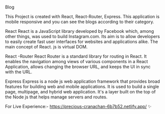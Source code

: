 Blog

This Project is created with React, React-Router, Express. This application is mobile responsive and you can see the blogs according to their category.

React 
React is a JavaScript library developed by Facebook which, among other things, was used to build Instagram.com. Its aim is to allow developers to easily create fast user interfaces for websites and applications alike. The main concept of React. js is virtual DOM.

React -Router
React Router is a standard library for routing in React. It enables the navigation among views of various components in a React Application, allows changing the browser URL, and keeps the UI in sync with the URL.

Express
Express is a node js web application framework that provides broad features for building web and mobile applications. It is used to build a single page, multipage, and hybrid web application. It's a layer built on the top of the Node js that helps manage servers and routes.

For Live Experience:- https://precious-cranachan-6b7b52.netlify.app/ ✨
